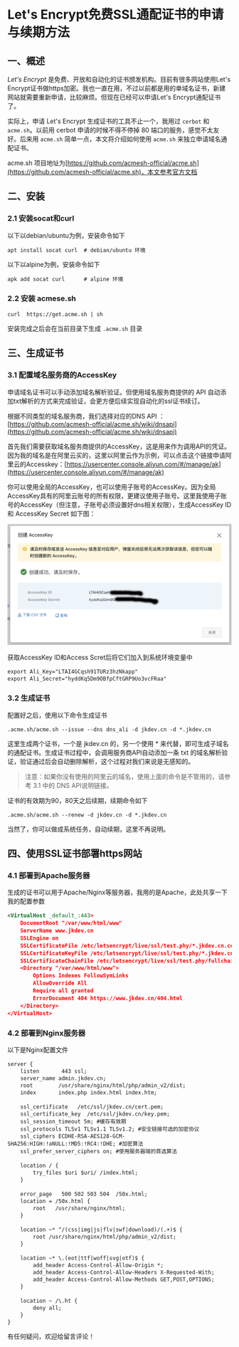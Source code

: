 # Let's Encrypt免费SSL通配证书的申请与续期方法

## 一、概述

*Let's Encrypt* 是免费、开放和自动化的证书颁发机构。目前有很多网站使用Let's Encrypt证书做https加密。我也一直在用，不过以前都是用的单域名证书，新建网站就需要重新申请，比较麻烦。但现在已经可以申请Let's Encrypt通配证书了。

实际上，申请 Let's Encrypt 生成证书的工具不止一个，我用过 `cerbot` 和 `acme.sh`。以前用 cerbot 申请的时候不得不停掉 80 端口的服务，感觉不太友好。后来用 `acme.sh` 简单一点，本文将介绍如何使用 `acme.sh` 来独立申请域名通配证书。

acme.sh 项目地址为[https://github.com/acmesh-official/acme.sh](https://github.com/acmesh-official/acme.sh)，本文参考官方文档

## 二、安装

### 2.1 安装socat和curl

以下以debian/ubuntu为例，安装命令如下

```shell
apt install socat curl  # debian/ubuntu 环境
```

以下以alpine为例，安装命令如下

```shell
apk add socat curl      # alpine 环境  
```

### 2.2 安装 acmese.sh

```shell
curl  https://get.acme.sh | sh
```

安装完成之后会在当前目录下生成 `.acme.sh` 目录

## 三、生成证书

### 3.1 配置域名服务商的AccessKey

申请域名证书可以手动添加域名解析验证。但使用域名服务商提供的 API 自动添加txt解析的方式来完成验证，会更方便后续实现自动化的ssl证书续订。

根据不同类型的域名服务商，我们选择对应的DNS API ：[https://github.com/acmesh-official/acme.sh/wiki/dnsapi](https://github.com/acmesh-official/acme.sh/wiki/dnsapi)

首先我们需要获取域名服务商提供的AccessKey，这是用来作为调用API的凭证。因为我的域名是在阿里云买的，这里以阿里云作为示例，可以点击这个链接申请阿里云的Accesskey：[https://usercenter.console.aliyun.com/#/manage/ak](https://usercenter.console.aliyun.com/#/manage/ak)

你可以使用全局的AccessKey，也可以使用子账号的AccessKey。因为全局AccessKey具有的阿里云账号的所有权限，更建议使用子账号。这里我使用子账号的AccessKey（但注意，子账号必须设置好dns相关权限），生成AccessKey ID 和 AccessKey Secret 如下图：

![01.png](../img/12-01.png)

获取AccessKey ID和Access Scret后将它们加入到系统环境变量中

```shell
export Ali_Key="LTAI4GCqsh91TURz3hzNkapp"
export Ali_Secret="hyddKq5Dm9OBfpCftGRP9Uo3vcFRaa"
```

### 3.2 生成证书

配置好之后，使用以下命令生成证书

```shell
.acme.sh/acme.sh --issue --dns dns_ali -d jkdev.cn -d *.jkdev.cn
```

这里生成两个证书，一个是 jkdev.cn 的，另一个使用 * 来代替，即可生成子域名的通配证书。生成证书过程中，会调用服务商API自动添加一条 txt 的域名解析验证，验证通过后会自动删除解析，这个过程对我们来说是无感知的。

> 注意：如果你没有使用的阿里云的域名，使用上面的命令是不管用的，请参考 3.1 中的 DNS API说明链接。

证书的有效期为90，80天之后续期，续期命令如下

```shel
.acme.sh/acme.sh --renew -d jkdev.cn -d *.jkdev.cn
```

当然了，你可以做成系统任务，自动续期，这里不再说明。

## 四、使用SSL证书部署https网站

### 4.1 部署到Apache服务器

生成的证书可以用于Apache/Nginx等服务器，我用的是Apache，此处共享一下我的配置参数

```xml
<VirtualHost _default_:443>
    DocumentRoot "/var/www/html/www"
    ServerName www.jkdev.cn
    SSLEngine on
    SSLCertificateFile /etc/letsencrypt/live/ssl/test.phy/*.jkdev.cn.cer
    SSLCertificateKeyFile /etc/letsencrypt/live/ssl/test.phy/*.jkdev.cn.key
    SSLCertificateChainFile /etc/letsencrypt/live/ssl/test.phy/fullchain.cer
    <Directory "/var/www/html/www">
        Options Indexes FollowSymLinks
        AllowOverride All
        Require all granted
        ErrorDocument 404 https://www.jkdev.cn/404.html
    </Directory>
</VirtualHost>
```

### 4.2 部署到Nginx服务器

以下是Nginx配置文件

```text
server {
    listen       443 ssl;
    server_name admin.jkdev.cn;
    root        /usr/share/nginx/html/php/admin_v2/dist;
    index       index.php index.html index.htm;
   
    ssl_certificate   /etc/ssl/jkdev.cn/cert.pem;
    ssl_certificate_key  /etc/ssl/jkdev.cn/key.pem;
    ssl_session_timeout 5m; #缓存有效期
    ssl_protocols TLSv1 TLSv1.1 TLSv1.2; #安全链接可选的加密协议
    ssl_ciphers ECDHE-RSA-AES128-GCM-SHA256:HIGH:!aNULL:!MD5:!RC4:!DHE; #加密算法
    ssl_prefer_server_ciphers on; #使用服务器端的首选算法

    location / {                                                                                                                                                              
        try_files $uri $uri/ /index.html;                                                                                                                                     
    }

    error_page   500 502 503 504  /50x.html;
    location = /50x.html {
        root   /usr/share/nginx/html;
    }    
 
    location ~* ^/(css|img|js|flv|swf|download)/(.+)$ {
        root /usr/share/nginx/html/php/admin_v2/dist;
    }

    location ~* \.(eot|ttf|woff|svg|otf)$ {
        add_header Access-Control-Allow-Origin *;
        add_header Access-Control-Allow-Headers X-Requested-With;
        add_header Access-Control-Allow-Methods GET,POST,OPTIONS;
    }

    location ~ /\.ht {
        deny all;
    }
}
```

有任何疑问，欢迎给留言评论！
